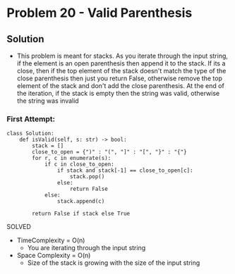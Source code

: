 # Problem 20 - Valid Parenthesis

## Solution
- This problem is meant for stacks. As you iterate through the input string, if the element is an open parenthesis then append it to
the stack. If its a close, then if the top element of the stack doesn't match the type of the close parenthesis then just you return False, otherwise remove the top element of the stack and don't add the close parenthesis. At the end of the iteration, if the stack is empty then the string was valid, otherwise the string was invalid

### First Attempt:
```
class Solution:
    def isValid(self, s: str) -> bool:
        stack = []
        close_to_open = {")" : "(", "]" : "[", "}" : "{"}
        for r, c in enumerate(s):
            if c in close_to_open:
                if stack and stack[-1] == close_to_open[c]:
                    stack.pop()
                else:
                    return False
            else:
                stack.append(c)

        return False if stack else True
```
SOLVED
- TimeComplexity = O(n)
    - You are iterating through the input string
- Space Complexity = O(n)
    - Size of the stack is growing with the size of the input string